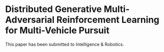 # Distributed Generative Multi-Adversarial Reinforcement Learning for Multi-Vehicle Pursuit
This paper has been submitted to Intelligence & Robotics.
